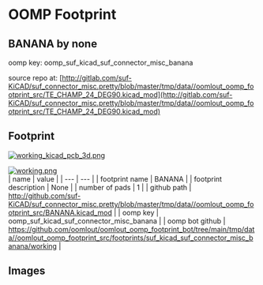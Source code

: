 # OOMP Footprint  
## BANANA  by none  
  
oomp key: oomp_suf_kicad_suf_connector_misc_banana  
  
source repo at: [http://gitlab.com/suf-KiCAD/suf_connector_misc.pretty/blob/master/tmp/data//oomlout_oomp_footprint_src/TE_CHAMP_24_DEG90.kicad_mod](http://gitlab.com/suf-KiCAD/suf_connector_misc.pretty/blob/master/tmp/data//oomlout_oomp_footprint_src/TE_CHAMP_24_DEG90.kicad_mod)  
## Footprint  
  
[![working_kicad_pcb_3d.png](working_kicad_pcb_3d_600.png)](working_kicad_pcb_3d.png)  
  
[![working.png](working_600.png)](working.png)  
| name | value | 
| --- | --- | 
| footprint name | BANANA | 
| footprint description | None | 
| number of pads | 1 | 
| github path | http://github.com/suf-KiCAD/suf_connector_misc.pretty/blob/master/tmp/data//oomlout_oomp_footprint_src/BANANA.kicad_mod | 
| oomp key | oomp_suf_kicad_suf_connector_misc_banana | 
| oomp bot github | https://github.com/oomlout/oomlout_oomp_footprint_bot/tree/main/tmp/data//oomlout_oomp_footprint_src/footprints/suf_kicad_suf_connector_misc_banana/working | 
## Images  

